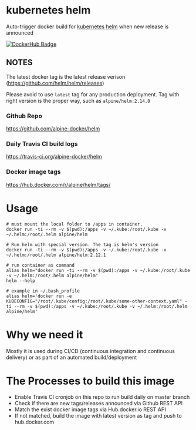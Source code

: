 # kubernetes helm

Auto-trigger docker build for [kubernetes helm](https://github.com/kubernetes/helm) when new release is announced

[![DockerHub Badge](http://dockeri.co/image/alpine/helm)](https://hub.docker.com/r/alpine/helm/)

## NOTES

The latest docker tag is the latest release verison (https://github.com/helm/helm/releases)

Please avoid to use `latest` tag for any production deployment. Tag with right version is the proper way, such as `alpine/helm:2.14.0`

### Github Repo

https://github.com/alpine-docker/helm

### Daily Travis CI build logs

https://travis-ci.org/alpine-docker/helm

### Docker image tags

https://hub.docker.com/r/alpine/helm/tags/

# Usage

    # must mount the local folder to /apps in container.
    docker run -ti --rm -v $(pwd):/apps -v ~/.kube:/root/.kube -v ~/.helm:/root/.helm alpine/helm

    # Run helm with special version. The tag is helm's version
    docker run -ti --rm -v $(pwd):/apps -v ~/.kube:/root/.kube -v ~/.helm:/root/.helm alpine/helm:2.12.1

    # run container as command
    alias helm="docker run -ti --rm -v $(pwd):/apps -v ~/.kube:/root/.kube -v ~/.helm:/root/.helm alpine/helm"
    helm --help
    
    # example in ~/.bash_profile
    alias helm='docker run -e KUBECONFIG="/root/.kube/config:/root/.kube/some-other-context.yaml" -ti --rm -v $(pwd):/apps -v ~/.kube:/root/.kube -v ~/.helm:/root/.helm alpine/helm'

# Why we need it

Mostly it is used during CI/CD (continuous integration and continuous delivery) or as part of an automated build/deployment

# The Processes to build this image

* Enable Travis CI cronjob on this repo to run build daily on master branch
* Check if there are new tags/releases announced via Github REST API
* Match the exist docker image tags via Hub.docker.io REST API
* If not matched, build the image with latest version as tag and push to hub.docker.com
